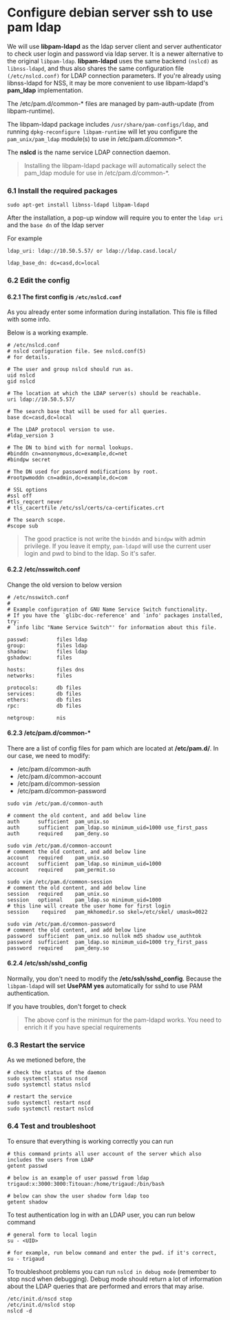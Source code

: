 # Configure debian server ssh to use pam ldap

We will use **libpam-ldapd** as the ldap server client and server authenticator to check user login and password via ldap server. It is a newer alternative to the original `libpam-ldap`. **libpam-ldapd** uses the same backend `(nslcd)` as `libnss-ldapd`, and thus also shares the same configuration file `(/etc/nslcd.conf)` for LDAP connection parameters. If you're already using libnss-ldapd for NSS, it may be more convenient to use libpam-ldapd's **pam_ldap** implementation.

The /etc/pam.d/common-* files are managed by pam-auth-update (from libpam-runtime).

The libpam-ldapd package includes `/usr/share/pam-configs/ldap`, and running `dpkg-reconfigure libpam-runtime` will let you configure the `pam_unix/pam_ldap` module(s) to use in /etc/pam.d/common-*.

The **nslcd** is the name service LDAP connection daemon.

> Installing the libpam-ldapd package will automatically select the pam_ldap module for use in /etc/pam.d/common-*.

### 6.1 Install the required packages

```shell
sudo apt-get install libnss-ldapd libpam-ldapd
```
After the installation, a pop-up window will require you to enter the `ldap uri` and the `base dn` of the ldap server

For example
```text
ldap_uri: ldap://10.50.5.57/ or ldap://ldap.casd.local/

ldap_base_dn: dc=casd,dc=local

```
### 6.2 Edit the config

#### 6.2.1 The first config is `/etc/nslcd.conf`
As you already enter some information during installation. This file is filled with some info.

Below is a working example.

```text
# /etc/nslcd.conf
# nslcd configuration file. See nslcd.conf(5)
# for details.

# The user and group nslcd should run as.
uid nslcd
gid nslcd

# The location at which the LDAP server(s) should be reachable.
uri ldap://10.50.5.57/

# The search base that will be used for all queries.
base dc=casd,dc=local

# The LDAP protocol version to use.
#ldap_version 3

# The DN to bind with for normal lookups.
#binddn cn=annonymous,dc=example,dc=net
#bindpw secret

# The DN used for password modifications by root.
#rootpwmoddn cn=admin,dc=example,dc=com

# SSL options
#ssl off
#tls_reqcert never
# tls_cacertfile /etc/ssl/certs/ca-certificates.crt

# The search scope.
#scope sub

```

> The good practice is not write the `binddn` and `bindpw` with admin privilege. If you leave it empty, `pam-ldapd` will use the current user login and pwd to bind to the ldap. So it's safer.

#### 6.2.2 /etc/nsswitch.conf

Change the old version to below version

```text
# /etc/nsswitch.conf
#
# Example configuration of GNU Name Service Switch functionality.
# If you have the `glibc-doc-reference' and `info' packages installed, try:
# `info libc "Name Service Switch"' for information about this file.

passwd:         files ldap
group:          files ldap
shadow:         files ldap
gshadow:        files

hosts:          files dns
networks:       files

protocols:      db files
services:       db files
ethers:         db files
rpc:            db files

netgroup:       nis

```

#### 6.2.3  /etc/pam.d/common-*

There are a list of config files for pam which are located at  **/etc/pam.d/**. In our case, we need to modify:
- /etc/pam.d/common-auth
- /etc/pam.d/common-account
- /etc/pam.d/common-session
- /etc/pam.d/common-password


```text
sudo vim /etc/pam.d/common-auth

# comment the old content, and add below line
auth      sufficient  pam_unix.so
auth      sufficient  pam_ldap.so minimum_uid=1000 use_first_pass
auth      required    pam_deny.so

```

```text
sudo vim /etc/pam.d/common-account
# comment the old content, and add below line
account   required    pam_unix.so
account   sufficient  pam_ldap.so minimum_uid=1000
account   required    pam_permit.so

```

```text
sudo vim /etc/pam.d/common-session
# comment the old content, and add below line
session   required    pam_unix.so
session   optional    pam_ldap.so minimum_uid=1000
# this line will create the user home for first login
session    required   pam_mkhomedir.so skel=/etc/skel/ umask=0022

```

```text
sudo vim /etc/pam.d/common-password
# comment the old content, and add below line
password  sufficient  pam_unix.so nullok md5 shadow use_authtok
password  sufficient  pam_ldap.so minimum_uid=1000 try_first_pass
password  required    pam_deny.so

```

#### 6.2.4 /etc/ssh/sshd_config

Normally, you don't need to modify the  **/etc/ssh/sshd_config**. Because the `libpam-ldapd` will set **UsePAM yes** automatically for sshd to use PAM authentication.

If you have troubles, don't forget to check 

> The above conf is the minimun for the pam-ldapd works. You need to enrich it if you have special requirements

### 6.3 Restart the service

As we metioned before, the

```shell
# check the status of the daemon
sudo systemctl status nscd
sudo systemctl status nslcd

# restart the service
sudo systemctl restart nscd
sudo systemctl restart nslcd

```

### 6.4 Test and troubleshoot

To ensure that everything is working correctly you can run 
```shell
# this command prints all user account of the server which also includes the users from LDAP
getent passwd

# below is an example of user passwd from ldap
trigaud:x:3000:3000:Titouan:/home/trigaud:/bin/bash

# below can show the user shadow form ldap too
getent shadow 
```


To test authentication log in with an LDAP user, you can run below command

```shell
# general form to local login
su - <UID>

# for example, run below command and enter the pwd. if it's correct, 
su - trigaud
```


To troubleshoot problems you can run `nslcd in debug mode` (remember to stop nscd when debugging). Debug mode should return a lot of information about the LDAP queries that are performed and errors that may arise.

```shell
/etc/init.d/nscd stop
/etc/init.d/nslcd stop
nslcd -d
```
